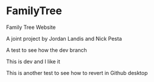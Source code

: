 # FamilyTree
Family Tree Website

A joint project by Jordan Landis and Nick Pesta

A test to see how the dev branch

This is dev and I like it

This is another test to see how to revert in Github desktop
